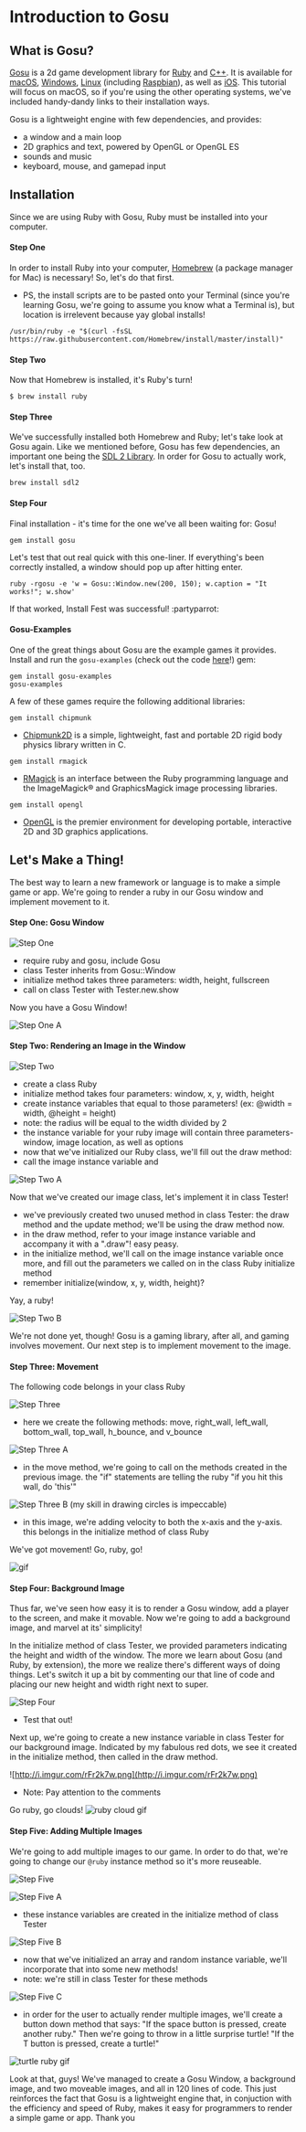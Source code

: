 # Introduction to Gosu
## What is Gosu?
[Gosu](https://www.libgosu.org/) is a 2d game development library for [Ruby](https://www.ruby-lang.org/en/) and [C++](http://www.cplusplus.com/). It is available for [macOS](https://github.com/gosu/gosu/wiki/Getting-Started-on-OS-X), [Windows](https://github.com/gosu/gosu/wiki/Getting-Started-on-Windows), [Linux](https://github.com/gosu/gosu/wiki/Getting-Started-on-Linux) (including [Raspbian](https://github.com/gosu/gosu/wiki/Getting-Started-on-Raspbian-%28Raspberry-Pi%29)), as well as [iOS](https://www.libgosu.org/cpp.html). This tutorial will focus on macOS, so if you're using the other operating systems, we've included handy-dandy links to their installation ways. 

Gosu is a lightweight engine with few dependencies, and provides:
* a window and a main loop
* 2D graphics and text, powered by OpenGL or OpenGL ES
* sounds and music
* keyboard, mouse, and gamepad input

## Installation
Since we are using Ruby with Gosu, Ruby must be installed into your computer. 

#### Step One

In order to install Ruby into your computer, [Homebrew](https://brew.sh/) (a package manager for Mac) is necessary! So, let's do that first.
* PS, the install scripts are to be pasted onto your Terminal (since you're learning Gosu, we're going to assume you know what a Terminal is), but location is irrelevent because yay global installs!
 ```
 /usr/bin/ruby -e "$(curl -fsSL https://raw.githubusercontent.com/Homebrew/install/master/install)"
```
#### Step Two 

Now that Homebrew is installed, it's Ruby's turn!
```
$ brew install ruby
```
#### Step Three

We've successfully installed both Homebrew and Ruby; let's take look at Gosu again. Like we mentioned before, Gosu has few dependencies, an important one being the [SDL 2 Library](http://www.libsdl.org/). In order for Gosu to actually work, let's install that, too.
```
brew install sdl2
```
#### Step Four

Final installation - it's time for the one we've all been waiting for: Gosu!
```
gem install gosu
```
Let's test that out real quick with this one-liner. If everything's been correctly installed, a window should pop up after hitting enter.
```
ruby -rgosu -e 'w = Gosu::Window.new(200, 150); w.caption = "It works!"; w.show'
```
If that worked, Install Fest was successful! :partyparrot:

#### Gosu-Examples

One of the great things about Gosu are the example games it provides. Install and run the ```gosu-examples``` (check out the code [here](https://github.com/gosu/gosu-examples)!) gem:
```
gem install gosu-examples
gosu-examples
```
A few of these games require the following additional libraries:
```
gem install chipmunk
```
* [Chipmunk2D](https://chipmunk-physics.net/) is a simple, lightweight, fast and portable 2D rigid body physics library written in C. 
```
gem install rmagick
```
* [RMagick](http://rmagick.rubyforge.org/) is an interface between the Ruby programming language and the ImageMagick® and GraphicsMagick image processing libraries.
```
gem install opengl
```
* [OpenGL](https://www.opengl.org/) is the premier environment for developing portable, interactive 2D and 3D graphics applications.

## Let's Make a Thing!

The best way to learn a new framework or language is to make a simple game or app. We're going to render a ruby in our Gosu window and implement movement to it.

#### Step One: Gosu Window

![Step One](http://i.imgur.com/r6BKWv0.png)
* require ruby and gosu, include Gosu
* class Tester inherits from Gosu::Window
* initialize method takes three parameters: width, height, fullscreen
* call on class Tester with Tester.new.show

Now you have a Gosu Window!

![Step One A](http://i.imgur.com/vxS9esd.png)

#### Step Two: Rendering an Image in the Window

![Step Two](http://i.imgur.com/1lw8kMK.png)
* create a class Ruby
* initialize method takes four parameters: window, x, y, width, height
* create instance variables that equal to those parameters! (ex: @width = width, @height = height)
* note: the radius will be equal to the width divided by 2
* the instance variable for your ruby image will contain three parameters- window, image location, as well as options
* now that we've initialized our Ruby class, we'll fill out the draw method:
* call the image instance variable and 


![Step Two A](http://i.imgur.com/IBcQYBz.png)

Now that we've created our image class, let's implement it in class Tester!
* we've previously created two unused method in class Tester: the draw method and the update method; we'll be using the draw method now.
* in the draw method, refer to your image instance variable and accompany it with a ".draw"! easy peasy.
* in the initialize method, we'll call on the image instance variable once more, and fill out the parameters we called on in the class Ruby initialize method
* remember initialize(window, x, y, width, height)? 


Yay, a ruby! 

![Step Two B](http://i.imgur.com/SIDq6uf.png)

We're not done yet, though! Gosu is a gaming library, after all, and gaming involves movement. Our next step is to implement movement to the image.

#### Step Three: Movement

The following code belongs in your class Ruby

![Step Three](http://i.imgur.com/dYC7LzE.png)
* here we create the following methods: move, right_wall, left_wall, bottom_wall, top_wall, h_bounce, and v_bounce


![Step Three A](http://i.imgur.com/VuzgGFJ.png)
* in the move method, we're going to call on the methods created in the previous image. the "if" statements are telling the ruby "if you hit this wall, do 'this'"

![Step Three B](http://i.imgur.com/iwIHBX7.png)
(my skill in drawing circles is impeccable)
* in this image, we're adding velocity to both the x-axis and the y-axis. this belongs in the initialize method of class Ruby

We've got movement! Go, ruby, go!

![gif](https://i.gyazo.com/7db1fd534f3f0c14df85fcfff5921896.gif)

#### Step Four: Background Image

Thus far, we've seen how easy it is to render a Gosu window, add a player to the screen, and make it movable. Now we're going to add a background image, and marvel at its' simplicity!

In the initialize method of class Tester, we provided parameters indicating the height and width of the window. The more we learn about Gosu (and Ruby, by extension), the more we realize there's different ways of doing things. Let's switch it up a bit by commenting our that line of code and placing our new height and width right next to super.

![Step Four](http://i.imgur.com/6DcLDtW.png)
* Test that out!

Next up, we're going to create a new instance variable in class Tester for our background image. Indicated by my fabulous red dots, we see it created in the initialize method, then called in the draw method.

![http://i.imgur.com/rFr2k7w.png](http://i.imgur.com/rFr2k7w.png)
* Note: Pay attention to the comments

Go ruby, go clouds!
![ruby cloud gif](https://i.gyazo.com/3f82f5cab6b76427281fa64c3be71e07.gif)


#### Step Five: Adding Multiple Images

We're going to add multiple images to our game. In order to do that, we're going to change our ```@ruby``` instance method so it's more reuseable. 

![Step Five](http://i.imgur.com/dyKEmO7.png)


![Step Five A](http://i.imgur.com/ZgkXpmT.png)
* these instance variables are created in the initialize method of class Tester

![Step Five B](http://i.imgur.com/b4SM7C2.png)
* now that we've initialized an array and random instance variable, we'll incorporate that into some new methods!
* note: we're still in class Tester for these methods

![Step Five C](http://i.imgur.com/U5148Sj.png)
* in order for the user to actually render multiple images, we'll create a button down method that says: "If the space button is pressed, create another ruby." Then we're going to throw in a little surprise turtle! "If the T button is pressed, create a turtle!"

![turtle ruby gif](https://i.gyazo.com/cbbe7815f9d5216c11c9e6ae389086a9.gif)

Look at that, guys! We've managed to create a Gosu Window, a background image, and two moveable images, and all in 120 lines of code. This just reinforces the fact that Gosu is a lightweight engine that, in conjuction with the efficiency and speed of Ruby, makes it easy for programmers to render a simple game or app. Thank you

